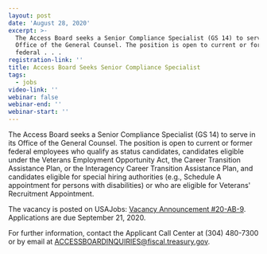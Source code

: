 ```yaml
---
layout: post
date: 'August 28, 2020'
excerpt: >-
  The Access Board seeks a Senior Compliance Specialist (GS 14) to serve in its
  Office of the General Counsel. The position is open to current or former
  federal . . . 
registration-link: ''
title: Access Board Seeks Senior Compliance Specialist
tags:
  - jobs
video-link: ''
webinar: false
webinar-end: ''
webinar-start: ''
---
```

The Access Board seeks a Senior Compliance Specialist (GS 14) to serve in its Office of the General Counsel. The position is open to current or former federal employees who qualify as status candidates, candidates eligible under the Veterans Employment Opportunity Act, the Career Transition Assistance Plan, or the Interagency Career Transition Assistance Plan, and candidates eligible for special hiring authorities (e.g., Schedule A appointment for persons with disabilities) or who are eligible for Veterans' Recruitment Appointment.

The vacancy is posted on USAJobs: [Vacancy Announcement #20-AB-9](https://www.usajobs.gov/GetJob/ViewDetails/577369800). Applications are due September 21, 2020.

For further information, contact the Applicant Call Center at (304) 480-7300 or by email at[](mailto:ACCESSBOARDINQUIRIES@fiscal.treasury.gov.) [ACCESSBOARDINQUIRIES@fiscal.treasury.gov](mailto:ACCESSBOARDINQUIRIES@fiscal.treasury.gov).
